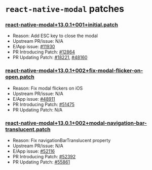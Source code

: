 # `react-native-modal` patches

### [react-native-modal+13.0.1+001+initial.patch](react-native-modal+13.0.1+001+initial.patch)
- Reason: Add ESC key to close the modal
- Upstream PR/issue: N/A
- E/App issue: [#11930](https://github.com/Expensify/App/issues/11930)
- PR Introducing Patch: [#12864](https://github.com/Expensify/App/pull/12864)
- PR Updating Patch: [#18221](https://github.com/Expensify/App/pull/18221), [#48160](https://github.com/Expensify/App/pull/48160)

### [react-native-modal+13.0.1+002+fix-modal-flicker-on-open.patch](react-native-modal+13.0.1+002+fix-modal-flicker-on-open.patch)
- Reason: Fix modal flickers on iOS
- Upstream PR/issue: N/A
- E/App issue: [#48911](https://github.com/Expensify/App/issues/48911)
- PR Introducing Patch: [#51475](https://github.com/Expensify/App/pull/51475)
- PR Updating Patch: N/A

### [react-native-modal+13.0.1+002+modal-navigation-bar-translucent.patch](react-native-modal+13.0.1+002+modal-navigation-bar-translucent.patch)
- Reason: Fix navigationBarTranslucent property
- Upstream PR/issue: N/A
- E/App issue: [#52116](https://github.com/Expensify/App/issues/52116)
- PR Introducing Patch: [#52392](https://github.com/Expensify/App/pull/52392)
- PR Updating Patch: [#55861](https://github.com/Expensify/App/pull/55861)
